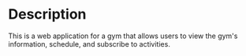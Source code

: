 # Description
This is a web application for a gym that allows users to view the gym's information, schedule, and subscribe to activities. 

